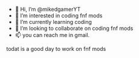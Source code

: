 - 👋 Hi, I’m @mikedgamerYT
- 👀 I’m interested in coding fnf mods
- 🌱 I’m currently learning coding 
- 💞️ I’m looking to collaborate on coding fnf mods
- 📫 you can reach me in gmail.

todat is a good day  to work on fnf mods
